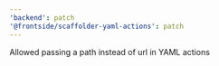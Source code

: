 ```yaml
---
'backend': patch
'@frontside/scaffolder-yaml-actions': patch
---
```


Allowed passing a path instead of url in YAML actions
